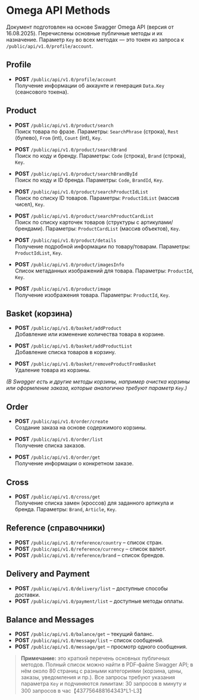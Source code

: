 # Omega API Methods

﻿﻿﻿﻿﻿﻿﻿﻿Документ подготовлен на основе Swagger Omega API (версия от 16.08.2025). Перечислены основные публичные методы и их назначение. Параметр `Key` во всех методах — это токен из запроса к `/public/api/v1.0/profile/account`.

## Profile
- **POST** `/public/api/v1.0/profile/account`  
  Получение информации об аккаунте и генерация `Data.Key` (сеансового токена).

## Product
- **POST** `/public/api/v1.0/product/search`  
  Поиск товара по фразе. Параметры: `SearchPhrase` (строка), `Rest` (булево), `From` (int), `Count` (int), `Key`.

- **POST** `/public/api/v1.0/product/searchBrand`  
  Поиск по коду и бренду. Параметры: `Code` (строка), `Brand` (строка), `Key`.

- **POST** `/public/api/v1.0/product/searchBrandById`  
  Поиск по коду и ID бренда. Параметры: `Code`, `BrandId`, `Key`.

- **POST** `/public/api/v1.0/product/searchProductIdList`  
  Поиск по списку ID товаров. Параметры: `ProductIdList` (массив чисел), `Key`.

- **POST** `/public/api/v1.0/product/searchProductCardList`  
  Поиск по списку карточек товаров (структуры с артикулами/брендами). Параметры: `ProductCardList` (массив объектов), `Key`.

- **POST** `/public/api/v1.0/product/details`  
  Получение подробной информации по товару/товарам. Параметры: `ProductIdList`, `Key`.

- **POST** `/public/api/v1.0/product/imagesInfo`  
  Список метаданных изображений для товара. Параметры: `ProductId`, `Key`.

- **POST** `/public/api/v1.0/product/image`  
  Получение изображения товара. Параметры: `ProductId`, `Key`.

## Basket (корзина)
- **POST** `/public/api/v1.0/basket/addProduct`  
  Добавление или изменение количества товара в корзине.

- **POST** `/public/api/v1.0/basket/addProductList`  
  Добавление списка товаров в корзину.

- **POST** `/public/api/v1.0/basket/removeProductFromBasket`  
  Удаление товара из корзины.

*(В Swagger есть и другие методы корзины, например очистка корзины или оформление заказа, которые аналогично требуют параметр `Key`.)*

## Order
- **POST** `/public/api/v1.0/order/create`  
  Создание заказа на основе содержимого корзины.

- **POST** `/public/api/v1.0/order/list`  
  Получение списка заказов.

- **POST** `/public/api/v1.0/order/get`  
  Получение информации о конкретном заказе.

## Cross
- **POST** `/public/api/v1.0/cross/get`  
  Получение списка замен (кроссов) для заданного артикула и бренда. Параметры: `Brand`, `Article`, `Key`.

## Reference (справочники)
- **POST** `/public/api/v1.0/reference/country` – список стран.  
- **POST** `/public/api/v1.0/reference/currency` – список валют.  
- **POST** `/public/api/v1.0/reference/brand` – список брендов.

## Delivery and Payment
- **POST** `/public/api/v1.0/delivery/list` – доступные способы доставки.  
- **POST** `/public/api/v1.0/payment/list` – доступные методы оплаты.

## Balance and Messages
- **POST** `/public/api/v1.0/balance/get` – текущий баланс.  
- **POST** `/public/api/v1.0/message/list` – список сообщений.  
- **POST** `/public/api/v1.0/message/get` – просмотр одного сообщения.

> **Примечание:** это краткий перечень основных публичных методов. Полный список можно найти в PDF‑файле Swagger API; в нём около 80 страниц с разными категориями (корзина, цены, заказы, уведомления и пр.). Все запросы требуют указания параметра `Key` и подчиняются лимитам: 30 запросов в минуту и 300 запросов в час【437756488164343†L1-L3】
